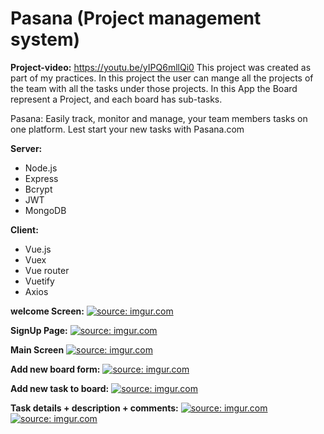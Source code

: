 # Pasana (Project management system)


<b>Project-video:</b> https://youtu.be/yIPQ6mllQi0
This project was created as part of my practices. 
In this project the user can mange all the projects of the team with all the tasks under those projects.
In this App the Board represent a Project, and each board has sub-tasks. 

Pasana: 
Easily track, monitor and manage, your team members tasks on one platform. Lest start your new tasks with Pasana.com

<b>Server: </b>
<ul>
<li>Node.js</li>
<li>Express</li>
<li>Bcrypt</li>
<li>JWT</li>
<li>MongoDB</li>
</ul>

<b>Client: </b>
<ul>
<li>Vue.js</li>
<li>Vuex</li>
<li>Vue router</li>
<li>Vuetify</li>
<li>Axios</li>
</ul>


<b>welcome Screen:</b>
<a href="https://imgur.com/fVuRm35"><img src="https://i.imgur.com/fVuRm35.png" title="source: imgur.com" /></a>

<b>SignUp Page:</b>
<a href="https://imgur.com/XnzWSLq"><img src="https://i.imgur.com/XnzWSLq.png" title="source: imgur.com" /></a>

<b>Main Screen</b>
<a href="https://imgur.com/EsIpMWP"><img src="https://i.imgur.com/EsIpMWP.png" title="source: imgur.com" /></a>

<b>Add new board form:</b>
<a href="https://imgur.com/Kpigiq6"><img src="https://i.imgur.com/Kpigiq6.png" title="source: imgur.com" /></a>

<b>Add new task to board:</b>
<a href="https://imgur.com/FfMomN4"><img src="https://i.imgur.com/FfMomN4.png" title="source: imgur.com" /></a>

<b>Task details + description + comments:</b>
<a href="https://imgur.com/1sjgaOn"><img src="https://i.imgur.com/1sjgaOn.png" title="source: imgur.com" /></a>
<a href="https://imgur.com/9nhiKX5"><img src="https://i.imgur.com/9nhiKX5.png" title="source: imgur.com" /></a>
